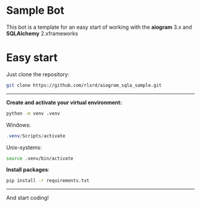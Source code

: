 # Sample Bot

This bot is a template for an easy start of working with the **aiogram** 3.x and **SQLAlchemy** 2.x ​​frameworks

# Easy start
Just clone the repository:
```bash
git clone https://github.com/rlxrd/aiogram_sqla_sample.git
```
---
**Create and activate your virtual environment:**
```bash
python -m venv .venv
```
Windows:
```powershell
.venv/Scripts/activate
```
Unix-systems:
```bash
source .venv/bin/activate
```
**Install packages**:
```bash
pip install -r requirements.txt
```
---
And start coding! 
